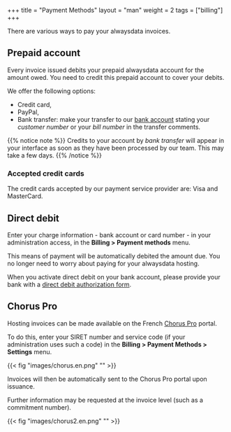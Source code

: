 +++
title = "Payment Methods"
layout = "man"
weight = 2
tags = ["billing"]
+++

There are various ways to pay your alwaysdata invoices.

## Prepaid account

Every invoice issued debits your prepaid alwaysdata account for the amount owed. You need to credit this prepaid account to cover your debits.

We offer the following options:

- Credit card,
- PayPal,
- Bank transfer: make your transfer to our [bank account](https://share.alwaysdata.com/IBAN.pdf) stating your *customer number* or your *bill number* in the transfer comments.

{{% notice note %}}
Credits to your account by *bank transfer* will appear in your interface as soon as they have been processed by our team. This may take a few days.
{{% /notice %}}

### Accepted credit cards

The credit cards accepted by our payment service provider are: Visa and MasterCard.

## Direct debit

Enter your charge information - bank account or card number - in your administration access, in the **Billing > Payment methods** menu.

This means of payment will be automatically debited the amount due. You no longer need to worry about paying for your alwaysdata hosting.

When you activate direct debit on your bank account, please provide your bank with a [direct debit authorization form](http://static.alwaysdata.com/docs/Prelevement.png).

## Chorus Pro

Hosting invoices can be made available on the French [Chorus Pro](https://portail.chorus-pro.gouv.fr/) portal.

To do this, enter your SIRET number and service code (if your administration uses such a code) in the **Billing > Payment Methods > Settings** menu.

{{< fig "images/chorus.en.png" "" >}}

Invoices will then be automatically sent to the Chorus Pro portal upon issuance.

Further information may be requested at the invoice level (such as a commitment number).

{{< fig "images/chorus2.en.png" "" >}}
